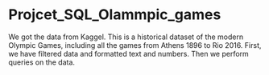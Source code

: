 # Projcet_SQL_Olammpic_games
We got the data from Kaggel. This is a historical dataset of the modern Olympic Games, including all the games from Athens 1896 to Rio 2016.   First, we have filtered data and formatted text and numbers. Then we perform queries on the data.
